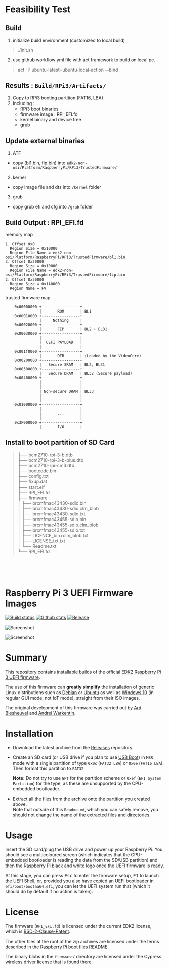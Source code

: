 # Feasibility Test  
## Build 
1. initialize build environment (customized to local build)
> ./init.sh
2. use github workflow yml file with act framework to build on local pc.
> act -P ubuntu-latest=ubuntu-local-action --bind
## Results : `Build/RPi3/Artifacts/`
1. Copy to RPi3 booting partition (FAT16, LBA)
2. Including :
    - RPi3 boot binaries
    - firmware image : RPI_EFI.fd
    - kernel binary and device tree
    - grub

## Update external binaries
1. ATF
  - copy (bl1.bin, fip.bin) into `edk2-non-osi/Platform/RaspberryPi/RPi3/TrustedFirmware/`
2. kernel
  - copy image file and dts into `/kernel` folder
3. grub
  - copy grub efi and cfg into `/grub` folder
## Build Output : RPI_EFI.fd 
memory map
```
1. Offset 0x0  
  Region Size = 0x10000  
  Region File Name = edk2-non-osi/Platform/RaspberryPi/RPi3/TrustedFirmware/bl1.bin  
3. Offset 0x20000  
  Region Size = 0x10000  
  Region File Name = edk2-non-osi/Platform/RaspberryPi/RPi3/TrustedFirmware/fip.bin  
2. Offset 0x30000
  Region Size = 0x1A0000
  Region Name = FV
```
trusted firmware map
```
    0x00000000 +-----------------+
               |       ROM       | BL1
    0x00010000 +-----------------+
               |     Nothing     |
    0x00020000 +-----------------+
               |       FIP       | BL2 + BL31
    0x00030000 +-----------------+
               |                 |
               |  UEFI PAYLOAD   |
               |                 |
    0x001f0000 +-----------------+
               |       DTB       | (Loaded by the VideoCore)
    0x00200000 +-----------------+
               |   Secure SRAM   | BL2, BL31
    0x00300000 +-----------------+
               |   Secure DRAM   | BL32 (Secure payload)
    0x00400000 +-----------------+
               |                 |
               |                 |
               | Non-secure DRAM | BL33
               |                 |
               |                 |
    0x01000000 +-----------------+
               |                 |
               |       ...       |
               |                 |
    0x3F000000 +-----------------+
               |       I/O       |
```

## Install to boot partition of SD Card
>├── bcm2710-rpi-3-b.dtb  
>├── bcm2710-rpi-3-b-plus.dtb  
>├── bcm2710-rpi-cm3.dtb  
>├── bootcode.bin  
>├── config.txt  
>├── fixup.dat  
>├── start.elf  
>├── RPI_EFI.fd  
>├── firmware   
>│   ├── brcmfmac43430-sdio.bin  
>│   ├── brcmfmac43430-sdio.clm_blob  
>│   ├── brcmfmac43430-sdio.txt  
>│   ├── brcmfmac43455-sdio.bin  
>│   ├── brcmfmac43455-sdio.clm_blob  
>│   ├── brcmfmac43455-sdio.txt  
>│   ├── LICENCE_bin+clm_blob.txt  
>│   ├── LICENSE_txt.txt  
>│   └── Readme.txt  
>└── RPI_EFI.fd  

<br><br><br>

Raspberry Pi 3 UEFI Firmware Images
===================================

[![Build status](https://img.shields.io/github/workflow/status/pftf/RPi3/UEFI%20firmware%20-%20EDK2%20build.svg?style=flat-square)](https://github.com/pftf/RPi3/actions)
[![Github stats](https://img.shields.io/github/downloads/pftf/RPi3/total.svg?style=flat-square)](https://github.com/pftf/RPi3/releases)
[![Release](https://img.shields.io/github/release-pre/pftf/RPi3?style=flat-square)](https://github.com/pftf/RPi3/releases)

![Screenshot](https://raw.githubusercontent.com/pftf/RPi3/master/pics/Screenshot1.png)

![Screenshot](https://raw.githubusercontent.com/pftf/RPi3/master/pics/Screenshot2.png)

# Summary

This repository contains installable builds of the official
[EDK2 Raspberry Pi 3 UEFI firmware](https://github.com/tianocore/edk2-platforms/tree/master/Platform/RaspberryPi/RPi3).

The use of this firmware can __greatly simplify__ the installation of generic Linux
distributions such as [Debian](https://pete.akeo.ie/2019/07/installing-debian-arm64-on-raspberry-pi.html)
or [Ubuntu](https://github.com/tianocore/edk2-platforms/blob/master/Platform/RaspberryPi/RPi3/Systems.md#Ubuntu)
as well as [Windows 10](https://www.worproject.ml/) (in regular GUI mode, not IoT mode),
straight from their ISO images.

The original development of this firmware was carried out by
[Ard Biesheuvel](http://www.workofard.com/2017/02/uefi-on-the-pi/) and
[Andrei Warkentin](https://github.com/andreiw/RaspberryPiPkg).

# Installation

* Download the latest archive from the [Releases](https://github.com/pftf/RPi3/releases) repository.

* Create an SD card (or USB drive if you plan to use [USB Boot](https://www.raspberrypi.org/documentation/hardware/raspberrypi/bootmodes/msd.md))
  in `MBR` mode with a single partition of type `0x0c` (`FAT32 LBA`) or `0x0e`
  (`FAT16 LBA`). Then format this partition to `FAT32`.

  __Note:__ Do not try to use `GPT` for the partition scheme or `0xef` (`EFI System
  Partition`)  for the type, as these are unsupported by the CPU-embedded bootloader.

* Extract all the files from the archive onto the partition you created above.  
  Note that outside of this `Readme.md`, which you can safely remove, you should not
  change the name of the extracted files and directories.

# Usage

Insert the SD card/plug the USB drive and power up your Raspberry Pi. You should see a
multicoloured screen (which indicates that the CPU-embedded bootloader is reading the
data from the SD/USB partition) and then the Raspberry Pi black and white logo once the
UEFI firmware is ready.

At this stage, you can press <kbd>Esc</kbd> to enter the firmware setup, <kbd>F1</kbd>
to launch the UEFI Shell, or, provided you also have copied an UEFI bootloader in
`efi/boot/bootaa64.efi`, you can let the UEFI system run that (which it should do by
default if no action is taken).

# License

The firmware (`RPI_EFI.fd`) is licensed under the current EDK2 license, which is
[BSD-2-Clause-Patent](https://github.com/tianocore/edk2/blob/master/License.txt).

The other files at the root of the zip archives are licensed under the terms described in the
[Raspberry Pi boot files README](https://github.com/raspberrypi/firmware/blob/master/README.md).

The binary blobs in the `firmware/` directory are licensed under the Cypress wireless driver
license that is found there.
